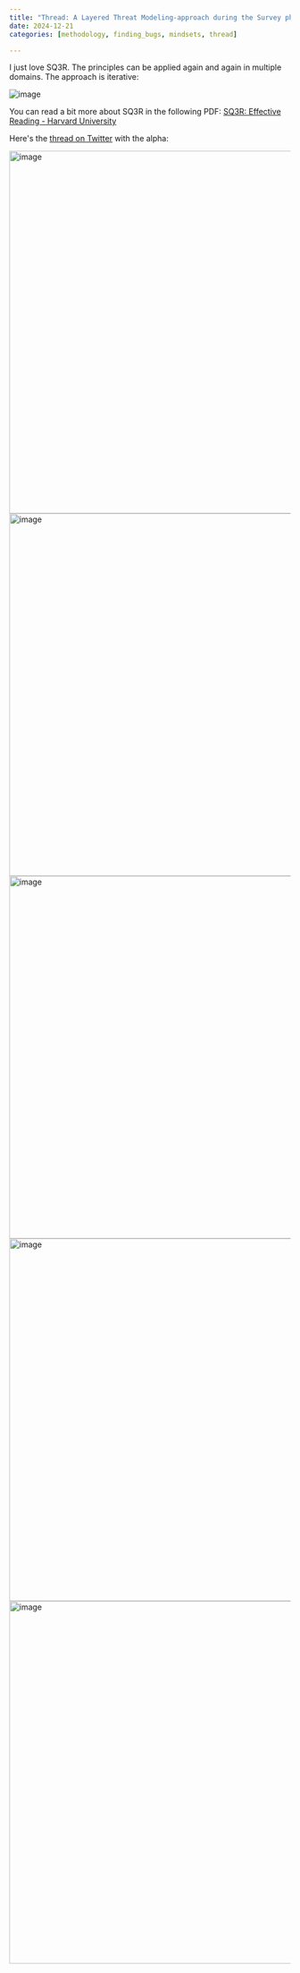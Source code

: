 ```yaml
---
title: "Thread: A Layered Threat Modeling-approach during the Survey phase of SQ3R"
date: 2024-12-21
categories: [methodology, finding_bugs, mindsets, thread]

---
```


I just love SQ3R. The principles can be applied again and again in multiple domains. The approach is iterative:

![image](https://github.com/user-attachments/assets/36927728-8782-481e-be88-e6a84f34d16a)

You can read a bit more about SQ3R in the following PDF: [SQ3R: Effective Reading - Harvard University](https://projects.iq.harvard.edu/files/academicresourcecenter/files/sq3r_reading_strategy.pdf)

Here's the [thread on Twitter](https://x.com/BowTiedDravee/status/1870458380802007366) with the alpha:

<img width="648" alt="image" src="https://github.com/user-attachments/assets/38652dfd-0d7a-4669-ad3e-213acf085a0d" />

<img width="648" alt="image" src="https://github.com/user-attachments/assets/c5ce5429-59ab-4dcd-a288-aae3db05b02c" />

<img width="648" alt="image" src="https://github.com/user-attachments/assets/bcf9c18f-f5fa-48bb-8e0d-95783f07a10d" />

<img width="648" alt="image" src="https://github.com/user-attachments/assets/bc559bc6-205e-4242-84c7-9dd7ca4198c3" />

<img width="648" alt="image" src="https://github.com/user-attachments/assets/fbcdddbc-bcdc-468e-a94d-dea87d8ef910" />
